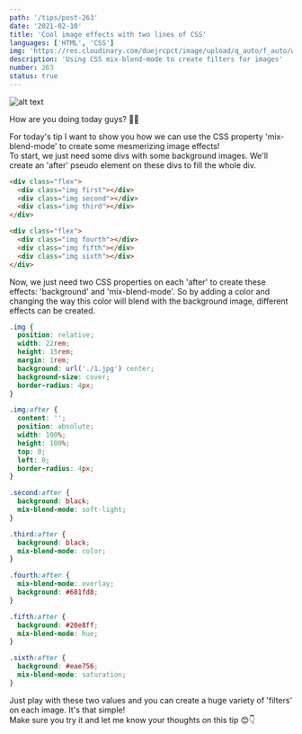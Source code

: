 ```yaml
---
path: '/tips/post-263'
date: '2021-02-10'
title: 'Cool image effects with two lines of CSS'
languages: ['HTML', 'CSS']
img: 'https://res.cloudinary.com/duejrcpct/image/upload/q_auto/f_auto/w_1000/v1612973025/tips/263-1_gmofrx.png'
description: 'Using CSS mix-blend-mode to create filters for images'
number: 263
status: true
---
```


![alt text](https://res.cloudinary.com/duejrcpct/image/upload/q_auto/f_auto/w_1000/v1612973029/tips/263-2_yvdbir.png 'Image filters with mix-blend-mode')

How are you doing today guys? 🤗🤗

For today's tip I want to show you how we can use the CSS property 'mix-blend-mode' to create some mesmerizing image effects!  
To start, we just need some divs with some background images. We'll create an 'after' pseudo element on these divs to fill the whole div.

```html
<div class="flex">
  <div class="img first"></div>
  <div class="img second"></div>
  <div class="img third"></div>
</div>

<div class="flex">
  <div class="img fourth"></div>
  <div class="img fifth"></div>
  <div class="img sixth"></div>
</div>
```

Now, we just need two CSS properties on each 'after' to create these effects: 'background' and 'mix-blend-mode'. So by adding a color and changing the way this color will blend with the background image, different effects can be created.

```css
.img {
  position: relative;
  width: 22rem;
  height: 15rem;
  margin: 1rem;
  background: url('./1.jpg') center;
  background-size: cover;
  border-radius: 4px;
}

.img:after {
  content: '';
  position: absolute;
  width: 100%;
  height: 100%;
  top: 0;
  left: 0;
  border-radius: 4px;
}

.second:after {
  background: black;
  mix-blend-mode: soft-light;
}

.third:after {
  background: black;
  mix-blend-mode: color;
}

.fourth:after {
  mix-blend-mode: overlay;
  background: #681fd8;
}

.fifth:after {
  background: #20e8ff;
  mix-blend-mode: hue;
}

.sixth:after {
  background: #eae756;
  mix-blend-mode: saturation;
}
```

Just play with these two values and you can create a huge variety of 'filters' on each image. It's that simple!  
Make sure you try it and let me know your thoughts on this tip 😊👇
